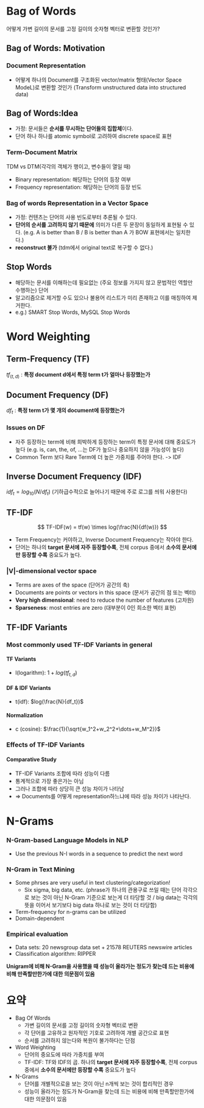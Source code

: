 # Bag of Words
어떻게 가변 길이의 문서를 고정 길이의 숫자형 벡터로 변환할 것인가?
## Bag of Words: Motivation
### Document Representation
- 어떻게 하나의 Document를 구조화된 vector/matrix 형태(Vector Space ModeL)로 변환할 것인가 (Transform unstructured data into structured data)  
## Bag of Words:Idea
- 가정: 문서들은 **순서를 무시하는 단어들의 집합체**이다.
- 단어 하나 하나를 atomic symbol로 고려하여 discrete space로 표현 
### Term-Document Matrix
TDM vs DTM(각각의 객체가 행이고, 변수들이 열일 때)
- Binary representation: 해당하는 단어의 등장 여부
- Frequency representation: 해당하는 단어의 등장 빈도
### Bag of words Representation in a Vector Space
- 가정: 컨텐츠는 단어의 사용 빈도로부터 추론될 수 있다.
- **단어의 순서를 고려하지 않기 때문에** 의미가 다른 두 문장이 동일하게 표현될 수 있다. (e.g. A is better than B /  B is better than A 가 BOW 표현에서는 일치한다.)
- **reconstruct 불가** (tdm에서 original text로 복구할 수 없다.)
## Stop Words
- 해당하는 문서를 이해하는데 필요없는 (주요 정보를 가지지 않고 문법적인 역할만 수행하는) 단어
- 알고리즘으로 제거할 수도 있으나 불용어 리스트가 미리 존재하고 이를 매칭하여 제거한다.  
- e.g.) SMART Stop Words, MySQL Stop Words
# Word Weighting
## Term-Frequency (TF)
${tf}_{(t,d)}$ : **특정 document d에서 특정 term t가 얼마나 등장했는가**
## Document Frequency (DF)
${df}_{t}$ : **특정 term t가 몇 개의 document에 등장했는가**
### Issues on DF
- 자주 등장하는 term에 비해 희박하게 등장하는 term이 특정 문서에 대해 중요도가 높다 (e.g. is, can, the, of, ...는 DF가 높으나 중요하지 않을 가능성이 높다)
- Common Term 보다 Rare Term에 더 높은 가중치를 주어야 한다. -> IDF
## Inverse Document Frequency (IDF)
${idf}_{t} = {log}_{10}(N/df_t)$ (기하급수적으로 늘어나기 때문에 주로 로그를 씌워 사용한다)  
## TF-IDF
$$ TF-IDF(w) = tf(w) \times log(\frac{N}{df(w)}) $$ 
- Term Frequency는 커야하고, Inverse Document Frequency는 작아야 한다.
- 단어는 하나의 **target 문서에 자주 등장할수록**, 전체 corpus 중에서 **소수의 문서에만 등장할 수록** 중요도가 높다.
### |V|-dimensional vector space
- Terms are axes of the space (단어가 공간의 축)
- Documents are points or vectors in this space (문서가 공간의 점 또는 벡터)
- **Very high dimensional**: need to reduce the number of features (고차원)
- **Sparseness**: most entries are zero (대부분이 0인 희소한 벡터 표현)
## TF-IDF Variants
### Most commonly used TF-IDF Variants in general
#### TF Variants
- l(logarithm): $1+log(tf_{t,d})$
#### DF & IDF Variants
- t(idf): $log(\frac{N}{df_t})$
#### Normalization
- c (cosine): $\frac{1}{\sqrt{w_1^2+w_2^2+\dots+w_M^2}}$
### Effects of TF-IDF Variants
#### Comparative Study
- TF-IDF Variants 조합에 따라 성능이 다름
- 통계적으로 가장 좋은가는 아님
- 그러나 조합에 따라 상당히 큰 성능 차이가 나타남
- => Documents를 어떻게 representation하느냐에 따라 성능 차이가 나타난다.
# N-Grams
### N-Gram-based Language Models in NLP
- Use the previous N-I words in a sequence to predict the next word
### N-Gram in Text Mining
- Some phrses are very useful in text clustering/categorization!
	- Six sigma, big data, etc. (phrase가 하나의 관용구로 쓰일 때는 단어 각각으로 보는 것이 아닌 N-Gram 기준으로 보는게 더 타당할 것 / big data는 각각의 뜻을 이어서 보기보다 big data 하나로 보는 것이 더 타당함)
- Term-frequency for n-grams can be utilized
- Domain-dependent
### Empirical evaluation
- Data sets: 20 newsgroup data set + 21578 REUTERS newswire articles
- Classification algorithm: RIPPER

**Unigram에 비해 N-Gram을 사용했을 때 성능이 올라가는 정도가 찾는데 드는 비용에 비해 만족할만한가에 대한 의문점이 있음**

# 요약
- Bag Of Words
	- 가변 길이의 문서를 고정 길이의 숫자형 벡터로 변환
	- 각 단어를 고유하고 원자적인 기호로 고려하여 개별 공간으로 표현 
	- 순서를 고려하지 않는다와 복원이 불가하다는 단점
- Word Weighting
	- 단어의 중요도에 따라 가중치를 부여
	- TF-IDF: TF와 IDF의 곱. 하나의 **target 문서에 자주 등장할수록**, 전체 corpus 중에서 **소수의 문서에만 등장할 수록** 중요도가 높다
- N-Grams
	- 단어를 개별적으로을 보는 것이 아닌 n개씩 보는 것이 합리적인 경우
	- 성능이 올라가는 정도가 N-Gram을 찾는데 드는 비용에 비해 만족할만한가에 대한 의문점이 있음

